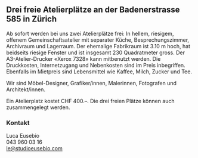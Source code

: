 ## Drei freie Atelierplätze an der Badenerstrasse 585 in Zürich

Ab sofort werden bei uns zwei Atelierplätze frei:
In hellem, riesigem, offenem Gemeinschaftsatelier mit separater Küche, Besprechungszimmer, Archivraum und Lagerraum. 
Der ehemalige Fabrikraum ist 3.10 m hoch, hat beidseits riesige Fenster und ist insgesamt 230 Quadratmeter gross.
Der A3-Atelier-Drucker «Xerox 7328» kann mitbenutzt werden. Die Druckkosten, Internetzugang und Nebenkosten sind im Preis inbegriffen.
Ebenfalls im Mietpreis sind Lebensmittel wie Kaffee, Milch, Zucker und Tee.


Wir sind Möbel-Designer, Grafiker/innen, Malerinnen, Fotografen und Architekt/innen.

Ein Atelierplatz kostet CHF 400.–. 
Die drei freien Plätze können auch zusammengelegt werden.

### Kontakt
Luca Eusebio  
043 960 03 16  
le@studioeusebio.com  
